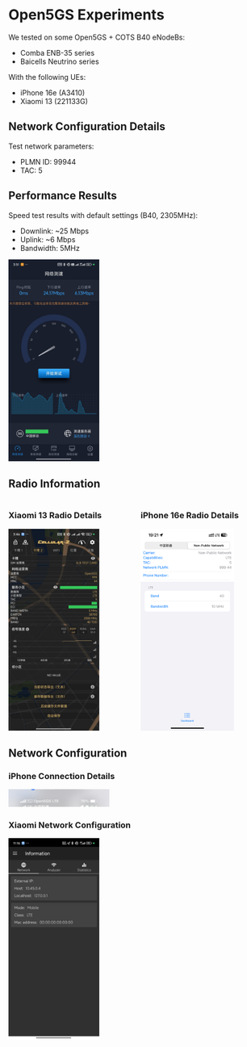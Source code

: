 # Open5GS Experiments

We tested on some Open5GS + COTS B40 eNodeBs:

- Comba ENB-35 series
- Baicells Neutrino series

With the following UEs:

- iPhone 16e (A3410)
- Xiaomi 13 (221133G)

## Network Configuration Details

Test network parameters:
- PLMN ID: 99944
- TAC: 5

## Performance Results

Speed test results with default settings (B40, 2305MHz):
- Downlink: ~25 Mbps
- Uplink: ~6 Mbps
- Bandwidth: 5MHz

<img src="images/xiaomi-b40-speedtest.jpg" alt="Xiaomi Speed Test Results" height="400"/>

## Radio Information

<div style="display: flex; justify-content: space-between; gap: 20px;">
    <div style="flex: 1;">
        <h3>Xiaomi 13 Radio Details</h3>
        <img src="images/xiaomi-b40-radio-info.jpg" alt="Xiaomi Radio Information" height="400"/>
    </div>
    <div style="flex: 1;">
        <h3>iPhone 16e Radio Details</h3>
        <img src="images/iphone16e-b40.png" alt="iPhone B40 Information" height="400"/>
    </div>
</div>

## Network Configuration

### iPhone Connection Details
<img src="images/iphone16e-open5gs.jpg" alt="iPhone Open5GS Connection" width="200"/>

### Xiaomi Network Configuration
<img src="images/xiaomi-open5gs-ips.jpg" alt="Xiaomi Open5GS IP Configuration" height="400"/>

